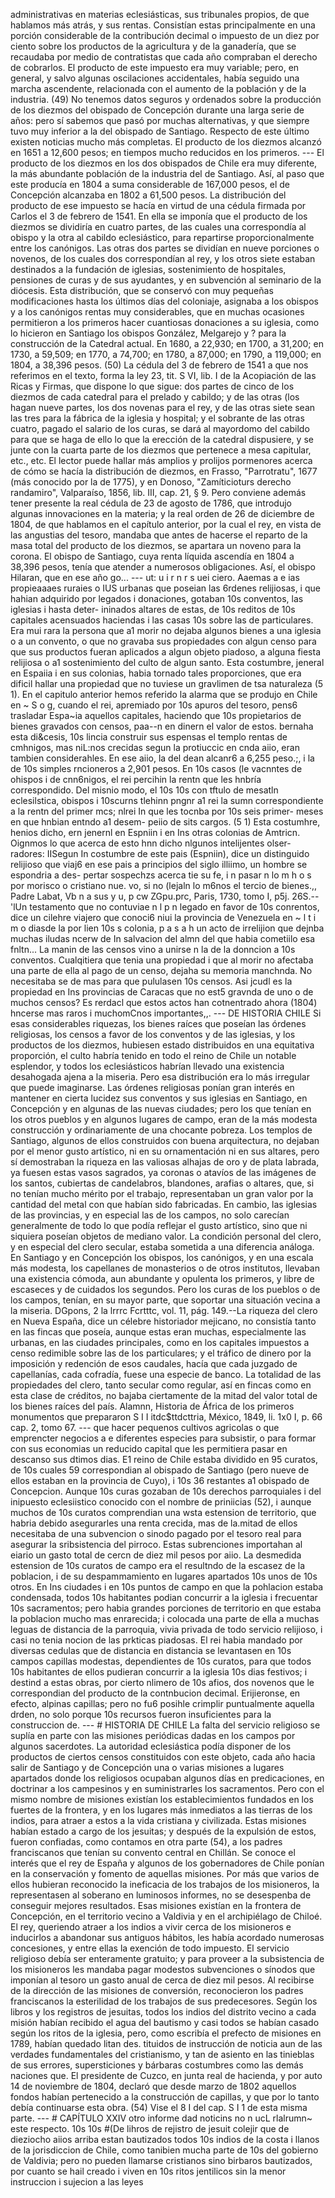 administrativas en materias eclesiásticas, sus tribunales propios, de que hablamos más atrás, y sus rentas. Consistían estas principalmente en una porción considerable de la contribución decimal o impuesto de un diez por ciento sobre los productos de la agricultura y de la ganadería, que se recaudaba por medio de contratistas que cada año compraban el derecho de cobrarlos. El producto de este impuesto era muy variable; pero, en general, y salvo algunas oscilaciones accidentales, había seguido una marcha ascendente, relacionada con el aumento de la población y de la industria. (49) No tenemos datos seguros y ordenados sobre la producción de los diezmos del obispado de Concepción durante una larga serie de años: pero sí sabemos que pasó por muchas alternativas, y que siempre tuvo muy inferior a la del obispado de Santiago. Respecto de este último existen noticias mucho más completas. El producto de los diezmos alcanzó en 1651 a 12,600 pesos; en tiempos mucho reducidos en los primeros. --- El producto de los diezmos en los dos obispados de Chile era muy diferente, la más abundante población de la industria del de Santiago. Así, al paso que este producía en 1804 a suma considerable de 167,000 pesos, el de Concepción alcanzaba en 1802 a 61,500 pesos. La distribución del producto de ese impuesto se hacía en virtud de una cédula firmada por Carlos el 3 de febrero de 1541. En ella se imponía que el producto de los diezmos se dividiría en cuatro partes, de las cuales una correspondía al obispo y la otra al cabildo eclesiástico, para repartirse proporcionalmente entre los canónigos. Las otras dos partes se dividían en nueve porciones o novenos, de los cuales dos correspondían al rey, y los otros siete estaban destinados a la fundación de iglesias, sostenimiento de hospitales, pensiones de curas y de sus ayudantes, y en subvención al seminario de la diócesis. Esta distribución, que se conservó con muy pequeñas modificaciones hasta los últimos días del coloniaje, asignaba a los obispos y a los canónigos rentas muy considerables, que en muchas ocasiones permitieron a los primeros hacer cuantiosas donaciones a su iglesia, como lo hicieron en Santiago los obispos González, Melgarejo y ? para la construcción de la Catedral actual. En 1680, a 22,930; en 1700, a 31,200; en 1730, a 59,509; en 1770, a 74,700; en 1780, a 87,000; en 1790, a 119,000; en 1804, a 38,396 pesos. (50) La cédula del 3 de febrero de 1541 a que nos referimos en el texto, forma la ley 23, tit. S VI, lib. I de la Acopiación de las Ricas y Firmas, que dispone lo que sigue: dos partes de cinco de los diezmos de cada catedral para el prelado y cabildo; y de las otras (los hagan nueve partes, los dos novenas para el rey, y de las otras siete sean las tres para la fábrica de la iglesia y hospital; y el sobrante de las otras cuatro, pagado el salario de los curas, se dará al mayordomo del cabildo para que se haga de ello lo que la erección de la catedral dispusiere, y se junte con la cuarta parte de los diezmos que pertenece a mesa capitular, etc., etc. El lector puede hallar más amplios y prolijos pormenores acerca de cómo se hacía la distribución de diezmos, en Frasso, "Parrotratu", 1677 (más conocido por la de 1775), y en Donoso, "Zamíticioturs derecho randamiro", Valparaíso, 1856, lib. III, cap. 21, § 9. Pero conviene además tener presente la real cédula de 23 de agosto de 1786, que introdujo algunas innovaciones en la materia; y la real orden de 26 de diciembre de 1804, de que hablamos en el capítulo anterior, por la cual el rey, en vista de las angustias del tesoro, mandaba que antes de hacerse el reparto de la masa total del producto de los diezmos, se apartara un noveno para la corona. El obispo de Santiago, cuya renta líquida ascendía en 1804 a 38,396 pesos, tenía que atender a numerosos obligaciones. Así, el obispo Hilaran, que en ese año go... --- ut: u i r n r s uei ciero. Aaemas a e ias propieaaaes ruraies o IUS urbanas que poseian las 6rdenes relijiosas, i que hahian adquirido por legados i donaciones, gotaban 10s conventos, las iglesias i hasta deter- ininados altares de estas, de 10s reditos de 10s capitales acensuados haciendas i las casas 10s sobre las de particulares. Era mui rara la persona que a1 morir no dejaba algunos bienes a una iglesia o a un convento, o que no gravaba sus propiedades con algun censo para que sus productos fueran aplicados a algun objeto piadoso, a alguna fiesta relijiosa o a1 sostenimiento del culto de algun santo. Esta costumbre, jeneral en Espaiia i en sus colonias, habia tornado tales proporciones, que era dificil hallar una propiedad que no tuviese un gravlimen de tsa naturaleza (5 1). En el capitulo anterior hemos referido la alarma que se produjo en Chile en ~ S o g, cuando el rei, apremiado por 10s apuros del tesoro, pens6 trasladar Espa~ia aquellos capitales, haciendo que 10s propietarios de bienes gravados con censos, paa--n en dinern el valor de estos. bernaha esta di&#x26;cesis, 10s lincia construir sus espensas el templo rentas de cmhnigos, mas niL:nos crecidas segun la protiuccic en cnda aiio, eran tambien considerahles. En ese aiio, la del dean alcanr6 a 6,255 peso.;, i la de 10s simples rncioneros a 2,901 pesos. En 10s casos (le vacnntes de ohispos i de cnn6nigos, el rei percihin la rentn que les hnbría correspondido. Del misnio modo, el 10s 10s con tftulo de mesatln eclesilstica, obispos i 10scurns tlehinn pngnr a1 rei la sumn correspondiente a la rentn del primer mcs; nlrei In que les tocnba por 10s seis primer- meses en que hnbian entndo a1 desem- peiio de sits cargos. (5 1) Esta costumhre, henios dicho, ern jenernl en Espniin i en Ins otras colonias de Amtricn. Oignmos lo que acerca de esto hnn dicho nlgunos intelijentes olser- radores: IISegun In costumbre de este pais (Espniin), dice un distinguido relijioso que viaj6 en ese pais a principios del siglo illiimo, un hombre se espondria a des- pertar sospechzs acerca tie su fe, i n pasar n lo m h o s por morisco o cristiano nue. vo, si no (lejaln lo m6nos el tercio de bienes.,, Padre Labat, Vb n a sus y u, p cw ZGpu.prc, Paris, 1730, tomo I, p5j. 26S.--'lUn testamento que no contuviae n l p n legado en favor de 10s conrentos, dice un cilehre viajero que conoci6 niui la provincia de Venezuela en ~ l t i m o diasde la por lien 10s s colonia, p a s a h un acto de irrelijion que dejnba muchas iludas ncerw de In salvacion del almn del que habia cometiilo esa fnltn... La manin de las censos vino a unirse n la de la donncion a 10s conventos. Cualqitiera que tenia una propiedad i que al morir no afectaba una parte de ella al pago de un censo, dejaha su memoria manchnda. No necesitaba se de mas para que pululasen 10s censos. Asi jcudl es la propiedad en Ins provincias de Caracas que no est5 gravnda de uno o de muchos censos? Es rerdacl que estos actos han cotnentrado ahora (1804) hncerse mas raros i muchomCnos importantes,,. --- DE HISTORIA CHILE Si esas considerables riquezas, los bienes raíces que poseían las órdenes religiosas, los censos a favor de los conventos y de las iglesias, y los productos de los diezmos, hubiesen estado distribuidos en una equitativa proporción, el culto habría tenido en todo el reino de Chile un notable esplendor, y todos los eclesiásticos habrían llevado una existencia desahogada ajena a la miseria. Pero esa distribución era lo más irregular que puede imaginarse. Las órdenes religiosas ponían gran interés en mantener en cierta lucidez sus conventos y sus iglesias en Santiago, en Concepción y en algunas de las nuevas ciudades; pero los que tenían en los otros pueblos y en algunos lugares de campo, eran de la más modesta construcción y ordinariamente de una chocante pobreza. Los templos de Santiago, algunos de ellos construidos con buena arquitectura, no dejaban por el menor gusto artístico, ni en su ornamentación ni en sus altares, pero sí demostraban la riqueza en las valiosas alhajas de oro y de plata labrada, ya fuesen estas vasos sagrados, ya coronas o atavíos de las imágenes de los santos, cubiertas de candelabros, blandones, arafias o altares, que, si no tenían mucho mérito por el trabajo, representaban un gran valor por la cantidad del metal con que habían sido fabricadas. En cambio, las iglesias de las provincias, y en especial las de los campos, no solo carecían generalmente de todo lo que podía reflejar el gusto artístico, sino que ni siquiera poseían objetos de mediano valor. La condición personal del clero, y en especial del clero secular, estaba sometida a una diferencia análoga. En Santiago y en Concepción los obispos, los canónigos, y en una escala más modesta, los capellanes de monasterios o de otros institutos, llevaban una existencia cómoda, aun abundante y opulenta los primeros, y libre de escaseces y de cuidados los segundos. Pero los curas de los pueblos o de los campos, tenían, en su mayor parte, que soportar una situación vecina a la miseria. DGpons, 2 la lrrrc Fcrtttc, vol. 11, pág. 149.--La riqueza del clero en Nueva España, dice un célebre historiador mejicano, no consistía tanto en las fincas que poseía, aunque estas eran muchas, especialmente las urbanas, en las ciudades principales, como en los capitales impuestos a censo redimible sobre las de los particulares; y el tráfico de dinero por la imposición y redención de esos caudales, hacía que cada juzgado de capellanías, cada cofradía, fuese una especie de banco. La totalidad de las propiedades del clero, tanto secular como regular, así en fincas como en esta clase de créditos, no bajaba ciertamente de la mitad del valor total de los bienes raíces del país. Alamnn, Historia de África de los primeros monumentos que prepararon S I I itdc$ttdcttria, México, 1849, li. 1x0 I, p. 66 cap. 2, tomo 67. --- que hacer pequenos cultivos agricolas o que emprencter negocios a e diferentes especies para subsistir, o para formar con sus economias un reducido capital que les permitiera pasar en descanso sus dtimos dias. E1 reino de Chile estaba dividido en 95 curatos, de 10s cuales 59 correspondian al obispado de Santiago (pero nueve de ellos estaban en la provincia de Cuyo), i 10s 36 restantes a1 obispado de Concepcion. Aunque 10s curas gozaban de 10s derechos parroquiales i del inipuesto eclesiistico conocido con el nombre de priniicias (52), i aunque muchos de 10s curatos comprendian una wsta estension de territorio, que habria debido asegurarles una renta crecida, mas de la.mitad de ellos necesitaba de una subvencion o sinodo pagado por el tesoro real para asegurar la sribsistencia del pirroco. Estas subrenciones importahan al eiario un gasto total de cercn de diez mil pesos por aiio. La desmedida estension de 10s curatos de campo era el resultndo de la escasez de la poblacion, i de su despammamiento en lugares apartados 10s unos de 10s otros. En Ins ciudades i en 10s puntos de campo en que la pohlacion estaba condensada, todos 10s habitantes podian concurrir a la iglesia i frecuentar 10s sacramentos; pero habia grandes porciones de territorio en que estaba la poblacion mucho mas enrarecida; i colocada una parte de ella a muchas leguas de distancia de la parroquia, vivia privada de todo servicio relijioso, i casi no tenia nocion de las prkticas piadosas. El rei habia mandado por diversas cedulas que de distancia en distancia se levantasen en 10s campos capillas modestas, dependientes de 10s curatos, para que todos 10s habitantes de ellos pudieran concurrir a la iglesia 10s dias festivos; i destind a estas obras, por cierto nlimero de 10s afios, dos novenos que le correspondian del producto de la contnbucion decimal. Erijieronse, en efecto, alpinas capillas; pero no fu6 posihle crimplir puntualmente aquella drden, no solo porque 10s recursos fueron insuficientes para la construccion de. --- # HISTORIA DE CHILE La falta del servicio religioso se suplía en parte con las misiones periódicas dadas en los campos por algunos sacerdotes. La autoridad eclesiástica podía disponer de los productos de ciertos censos constituidos con este objeto, cada año hacia salir de Santiago y de Concepción una o varias misiones a lugares apartados donde los religiosos ocupaban algunos días en predicaciones, en doctrinar a los campesinos y en suministrarles los sacramentos. Pero con el mismo nombre de misiones existían los establecimientos fundados en los fuertes de la frontera, y en los lugares más inmediatos a las tierras de los indios, para atraer a estos a la vida cristiana y civilizada. Estas misiones habían estado a cargo de los jesuitas; y después de la expulsión de estos, fueron confiadas, como contamos en otra parte (54), a los padres franciscanos que tenían su convento central en Chillán. Se conoce el interés que el rey de España y algunos de los gobernadores de Chile ponían en la conservación y fomento de aquellas misiones. Por más que varios de ellos hubieran reconocido la ineficacia de los trabajos de los misioneros, la representasen al soberano en luminosos informes, no se desespenba de conseguir mejores resultados. Esas misiones existían en la frontera de Concepción, en el territorio vecino a Valdivia y en el archipiélago de Chiloé. El rey, queriendo atraer a los indios a vivir cerca de los misioneros e inducirlos a abandonar sus antiguos hábitos, les había acordado numerosas concesiones, y entre ellas la exención de todo impuesto. El servicio religioso debía ser enteramente gratuito; y para proveer a la subsistencia de los misioneros les mandaba pagar modestos subvenciones o sínodos que imponían al tesoro un gasto anual de cerca de diez mil pesos. Al recibirse de la dirección de las misiones de conversión, reconocieron los padres franciscanos la esterilidad de los trabajos de sus predecesores. Según los libros y los registros de jesuitas, todos los indios del distrito vecino a cada misión habían recibido el agua del bautismo y casi todos se habían casado según los ritos de la iglesia, pero, como escribía el prefecto de misiones en 1789, habían quedado litan des. tituidos de instrucción de noticia aun de las verdades fundamentales del cristianismo, y tan de asiento en las tinieblas de sus errores, supersticiones y bárbaras costumbres como las demás naciones que. El presidente de Cuzco, en junta real de hacienda, y por auto 14 de noviembre de 1804, declaró que desde marzo de 1802 aquellos fondos habían pertenecido a la construcción de capillas, y que por lo tanto debía continuarse esta obra. (54) Vise el 8 I del cap. S I 1 de esta misma parte. --- # CAPÍTULO XXIV otro informe dad noticins no n ucL rlalrumn~ este respecto. 10s 10s #(De lihros de rejistro de jesuit colejir que de dieziocho aiios arriba estan bautizados todos 10s indios de la costa i llanos de la jorisdiccion de Chile, como tanibien mucha parte de 10s del gobierno de Valdivia; pero no pueden llamarse cristianos sino birbaros bautizados, por cuanto se hail creado i viven en 10s ritos jentilicos sin la menor instruccion i sujecion a las leyes